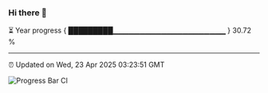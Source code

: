 ### Hi there 👋

⏳ Year progress { █████████▁▁▁▁▁▁▁▁▁▁▁▁▁▁▁▁▁▁▁▁▁ } 30.72 %

---

⏰ Updated on Wed, 23 Apr 2025 03:23:51 GMT

![Progress Bar CI](https://github.com/IshwaranRudhara/GIT-ACTION/workflows/Progress%20Bar%20CI/badge.svg)
